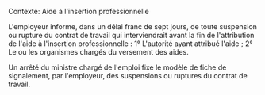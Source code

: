 Contexte: Aide à l'insertion professionnelle

L'employeur informe, dans un délai franc de sept jours, de toute suspension ou rupture du contrat de travail qui interviendrait avant la fin de l'attribution de l'aide à l'insertion professionnelle : 1° L'autorité ayant attribué l'aide ; 2° Le ou les organismes chargés du versement des aides.

Un arrêté du ministre chargé de l'emploi fixe le modèle de fiche de signalement, par l'employeur, des suspensions ou ruptures du contrat de travail.